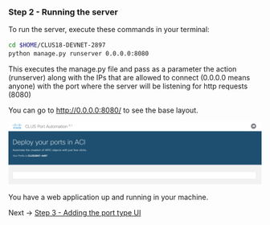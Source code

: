 
### Step 2 - Running the server

To run the server, execute these commands in your terminal:

```bash
cd $HOME/CLUS18-DEVNET-2897
python manage.py runserver 0.0.0.0:8080
```

This executes the manage.py file and pass as a parameter the action (runserver) along with the 
IPs that are allowed to connect (0.0.0.0 means anyone) with the port where the server will be listening for 
http requests (8080)

You can go to http://0.0.0.0:8080/ to see the base layout. 

![base_layout](images/step2.png)

You have a web application up and running in your machine.

Next -> [Step 3 - Adding the port type UI]

[Step 3 - Adding the port type UI]: step3.md

